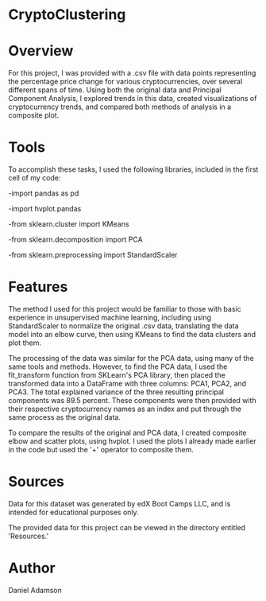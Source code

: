 # CryptoClustering

# Overview

For this project, I was provided with a .csv file with data points representing the percentage price change for various cryptocurrencies, over several different spans of time. Using both the original data and Principal Component Analysis, I explored trends in this data, created visualizations of cryptocurrency trends, and compared both methods of analysis in a composite plot.

# Tools

To accomplish these tasks, I used the following libraries, included in the first cell of my code:

  -import pandas as pd
  
  -import hvplot.pandas
  
  -from sklearn.cluster import KMeans
  
  -from sklearn.decomposition import PCA
  
  -from sklearn.preprocessing import StandardScaler

# Features

The method I used for this project would be familiar to those with basic experience in unsupervised machine learning, including using StandardScaler to normalize the original .csv data, translating the data model into an elbow curve, then using KMeans to find the data clusters and plot them.

The processing of the data was similar for the PCA data, using many of the same tools and methods. However, to find the PCA data, I used the fit_transform function from SKLearn's PCA library, then placed the transformed data into a DataFrame with three columns: PCA1, PCA2, and PCA3. The total explained variance of the three resulting principal components was 89.5 percent. These components were then provided with their respective cryptocurrency names as an index and put through the same process as the original data.

To compare the results of the original and PCA data, I created composite elbow and scatter plots, using hvplot. I used the plots I already made earlier in the code but used the '+' operator to composite them.

# Sources
Data for this dataset was generated by edX Boot Camps LLC, and is intended for educational purposes only.

The provided data for this project can be viewed in the directory entitled 'Resources.'

# Author

Daniel Adamson
